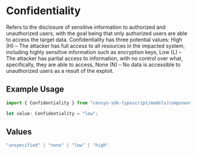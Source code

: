 # Confidentiality

Refers to the disclosure of sensitive information to authorized and unauthorized users, with the goal being that only authorized users are able to access the target data. Confidentiality has three potential values: High (H) – The attacker has full access to all resources in the impacted system, including highly sensitive information such as encryption keys, Low (L) – The attacker has partial access to information, with no control over what, specifically, they are able to access, None (N) – No data is accessible to unauthorized users as a result of the exploit.

## Example Usage

```typescript
import { Confidentiality } from "censys-sdk-typescript/models/components";

let value: Confidentiality = "low";
```

## Values

```typescript
"unspecified" | "none" | "low" | "high"
```